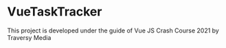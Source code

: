 # VueTaskTracker
This project is developed under the guide of Vue JS Crash Course 2021 by Traversy Media
